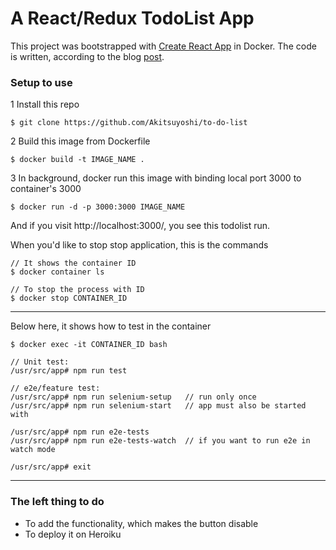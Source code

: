 # A React/Redux TodoList App

This project was bootstrapped with [Create React App](https://github.com/facebookincubator/create-react-app) in Docker.
The code is written, according to the blog [post](https://hackernoon.com/a-guide-to-tdd-a-react-redux-todolist-app-part-1-b8a200bb7091).

### Setup to use

1 Install this repo

`$ git clone https://github.com/Akitsuyoshi/to-do-list`


2 Build this image from Dockerfile

`$ docker build -t IMAGE_NAME .`

3 In background, docker run this image with binding local port 3000 to container's 3000

`$ docker run -d -p 3000:3000 IMAGE_NAME`


And if you visit http://localhost:3000/, you see this todolist run.


When you'd like to stop stop application, this is the commands
```
// It shows the container ID
$ docker container ls

// To stop the process with ID
$ docker stop CONTAINER_ID
```

---

Below here, it shows how to test in the container

```
$ docker exec -it CONTAINER_ID bash

// Unit test:
/usr/src/app# npm run test

// e2e/feature test:
/usr/src/app# npm run selenium-setup   // run only once
/usr/src/app# npm run selenium-start   // app must also be started with

/usr/src/app# npm run e2e-tests
/usr/src/app# npm run e2e-tests-watch  // if you want to run e2e in watch mode

/usr/src/app# exit
```

---

### The left thing to do

* To add the functionality, which makes the button disable
* To deploy it on Heroiku
